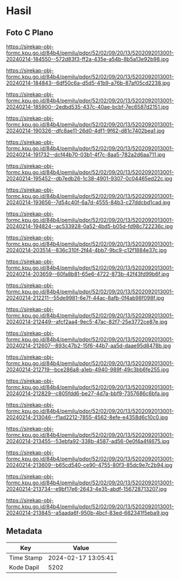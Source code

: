 # Hasil

## Foto C Plano

https://sirekap-obj-formc.kpu.go.id/84b4/pemilu/pdpr/52/02/09/20/13/5202092013001-20240214-184550--572d83f3-ff2a-435e-a54b-8b5a13e92b98.jpg

https://sirekap-obj-formc.kpu.go.id/84b4/pemilu/pdpr/52/02/09/20/13/5202092013001-20240214-184843--6df50c6a-d5d5-41b9-a76b-87af05cd2238.jpg

https://sirekap-obj-formc.kpu.go.id/84b4/pemilu/pdpr/52/02/09/20/13/5202092013001-20240214-185900--2edbd535-437c-40ae-bcbf-7ec6587d2151.jpg

https://sirekap-obj-formc.kpu.go.id/84b4/pemilu/pdpr/52/02/09/20/13/5202092013001-20240214-190326--dfc8ae11-26d0-4df1-9f62-d81c7402bea1.jpg

https://sirekap-obj-formc.kpu.go.id/84b4/pemilu/pdpr/52/02/09/20/13/5202092013001-20240214-191732--dcf44b70-03b1-4f7c-8aa5-782a2d6aa711.jpg

https://sirekap-obj-formc.kpu.go.id/84b4/pemilu/pdpr/52/02/09/20/13/5202092013001-20240214-195452--db7edb26-1c38-4901-9307-0c04465ed22c.jpg

https://sirekap-obj-formc.kpu.go.id/84b4/pemilu/pdpr/52/02/09/20/13/5202092013001-20240214-193656--7d54c40f-6a7d-4555-84b3-c27ddcbd1cad.jpg

https://sirekap-obj-formc.kpu.go.id/84b4/pemilu/pdpr/52/02/09/20/13/5202092013001-20240214-194824--ac533928-0a52-4bd5-b05d-fd98c722236c.jpg

https://sirekap-obj-formc.kpu.go.id/84b4/pemilu/pdpr/52/02/09/20/13/5202092013001-20240214-203514--836c310f-2f44-4bb7-9bc9-c12f1884e37c.jpg

https://sirekap-obj-formc.kpu.go.id/84b4/pemilu/pdpr/52/02/09/20/13/5202092013001-20240214-203659--60fa8b81-65e6-4722-873b-42f43fd99b6f.jpg

https://sirekap-obj-formc.kpu.go.id/84b4/pemilu/pdpr/52/02/09/20/13/5202092013001-20240214-212211--55de9981-6e7f-44ac-8afb-0f4ab98f098f.jpg

https://sirekap-obj-formc.kpu.go.id/84b4/pemilu/pdpr/52/02/09/20/13/5202092013001-20240214-212449--afcf2aa4-9ec5-47ac-82f7-25e3772ce87e.jpg

https://sirekap-obj-formc.kpu.go.id/84b4/pemilu/pdpr/52/02/09/20/13/5202092013001-20240214-212607--893c47b2-15f6-44b7-aa5d-daae95d8478b.jpg

https://sirekap-obj-formc.kpu.go.id/84b4/pemilu/pdpr/52/02/09/20/13/5202092013001-20240214-212719--bce286a8-a1eb-4940-989f-49c3bb6fe255.jpg

https://sirekap-obj-formc.kpu.go.id/84b4/pemilu/pdpr/52/02/09/20/13/5202092013001-20240214-212829--c805fdd6-be27-4d7a-bbf9-7357686c6bfa.jpg

https://sirekap-obj-formc.kpu.go.id/84b4/pemilu/pdpr/52/02/09/20/13/5202092013001-20240214-213046--f1ad2212-7855-4562-8efe-e4358d6c10c0.jpg

https://sirekap-obj-formc.kpu.go.id/84b4/pemilu/pdpr/52/02/09/20/13/5202092013001-20240214-213455--53ebfa92-338b-4587-ad56-0e0f4a4f4675.jpg

https://sirekap-obj-formc.kpu.go.id/84b4/pemilu/pdpr/52/02/09/20/13/5202092013001-20240214-213609--b65cd540-ce90-4755-80f3-85dc9e7c2b94.jpg

https://sirekap-obj-formc.kpu.go.id/84b4/pemilu/pdpr/52/02/09/20/13/5202092013001-20240214-213734--e9bf17e6-2643-4e35-abdf-156728713207.jpg

https://sirekap-obj-formc.kpu.go.id/84b4/pemilu/pdpr/52/02/09/20/13/5202092013001-20240214-213845--a5aada6f-950b-4bcf-83ed-662341f5eba9.jpg


## Metadata

| Key        | Value               |
| ---------- | ------------------- |
| Time Stamp | 2024-02-17 13:05:41 |
| Kode Dapil | 5202                |




